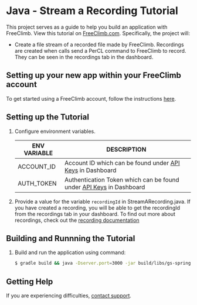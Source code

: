 # Java - Stream a Recording Tutorial

This project serves as a guide to help you build an application with FreeClimb. View this tutorial on [FreeClimb.com](https://docs.freeclimb.com/docs/stream-a-recording#section-java). Specifically, the project will:

- Create a file stream of a recorded file made by FreeClimb. Recordings are created when calls send a PerCL command to FreeClimb to record. They can be seen in the recordings tab in the dashboard.

## Setting up your new app within your FreeClimb account

To get started using a FreeClimb account, follow the instructions [here](https://docs.freeclimb.com/docs/getting-started-with-freeclimb).

## Setting up the Tutorial

1. Configure environment variables.

   | ENV VARIABLE | DESCRIPTION                                                                                                                              |
   | ------------ | ---------------------------------------------------------------------------------------------------------------------------------------- |
   | ACCOUNT_ID   | Account ID which can be found under [API Keys](https://www.freeclimb.com/dashboard/portal/account/authentication) in Dashboard           |
   | AUTH_TOKEN   | Authentication Token which can be found under [API Keys](https://www.freeclimb.com/dashboard/portal/account/authentication) in Dashboard |

2. Provide a value for the variable `recordingId` in StreamARecording.java. If you have created a recording, you will be able to get the recordingId from the recordings tab in your dashboard. To find out more about recordings, check out the [recording documentation](https://docs.freeclimb.com/docs/recordings-3)

## Building and Runnning the Tutorial

1. Build and run the application using command:

   ```bash
   $ gradle build && java -Dserver.port=3000 -jar build/libs/gs-spring-boot-0.1.0.jar
   ```

## Getting Help

If you are experiencing difficulties, [contact support](https://freeclimb.com/support).
